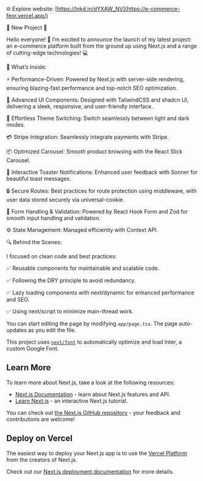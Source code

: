 🌐 Explore website: [https://lnkd.in/dYXAW_NV](https://e-commerce-feor.vercel.app/)

🚀 New Project 🚀

Hello everyone! 👋 I’m excited to announce the launch of my latest project: an e-commerce platform built from the ground up using Next.js and a range of cutting-edge technologies! 💻

🌟 What’s Inside:

⚡️ Performance-Driven: Powered by Next.js with server-side rendering, ensuring blazing-fast performance and top-notch SEO optimization.

💼 Advanced UI Components: Designed with TailwindCSS and shadcn UI, delivering a sleek, responsive, and user-friendly interface.

🎨 Effortless Theme Switching: Switch seamlessly between light and dark modes.

💳 Stripe Integration: Seamlessly integrate payments with Stripe.

📦 Optimized Carousel: Smooth product browsing with the React Slick Carousel.

💬 Interactive Toaster Notifications: Enhanced user feedback with Sonner for beautiful toast messages.

🔒 Secure Routes: Best practices for route protection using middleware, with user data stored securely via universal-cookie.

📝 Form Handling & Validation: Powered by React Hook Form and Zod for smooth input handling and validation.

⚙️ State Management: Managed efficiently with Context API.

🔍 Behind the Scenes:

I focused on clean code and best practices:

✅ Reusable components for maintainable and scalable code.

✅ Following the DRY principle to avoid redundancy.

✅ Lazy loading components with next/dynamic for enhanced performance and SEO.

✅ Using next/script to minimize main-thread work.

You can start editing the page by modifying `app/page.tsx`. The page auto-updates as you edit the file.

This project uses [`next/font`](https://nextjs.org/docs/basic-features/font-optimization) to automatically optimize and load Inter, a custom Google Font.

## Learn More

To learn more about Next.js, take a look at the following resources:

- [Next.js Documentation](https://nextjs.org/docs) - learn about Next.js features and API.
- [Learn Next.js](https://nextjs.org/learn) - an interactive Next.js tutorial.

You can check out [the Next.js GitHub repository](https://github.com/vercel/next.js/) - your feedback and contributions are welcome!

## Deploy on Vercel

The easiest way to deploy your Next.js app is to use the [Vercel Platform](https://vercel.com/new?utm_medium=default-template&filter=next.js&utm_source=create-next-app&utm_campaign=create-next-app-readme) from the creators of Next.js.

Check out our [Next.js deployment documentation](https://nextjs.org/docs/deployment) for more details.
